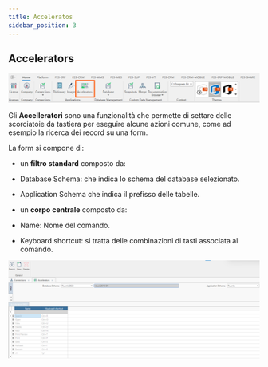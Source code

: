 ```yaml
---
title: Acceleratos
sidebar_position: 3
---
```


## Accelerators

![](../../../../static/images/20241220175013.png)

Gli **Accelleratori** sono una funzionalità che permette di settare delle scorciatoie da tastiera per eseguire alcune azioni comune, come ad esempio la ricerca dei record su una form.   

La form si compone di:

* un **filtro standard** composto da:
* Database Schema: che indica lo schema del database selezionato.
* Application Schema che indica il prefisso delle tabelle.

* un **corpo centrale** composto da:
* Name: Nome del comando.
* Keyboard shortcut: si tratta delle combinazioni di tasti associata al comando.

![](../../../../static/images/20241220175535.png)